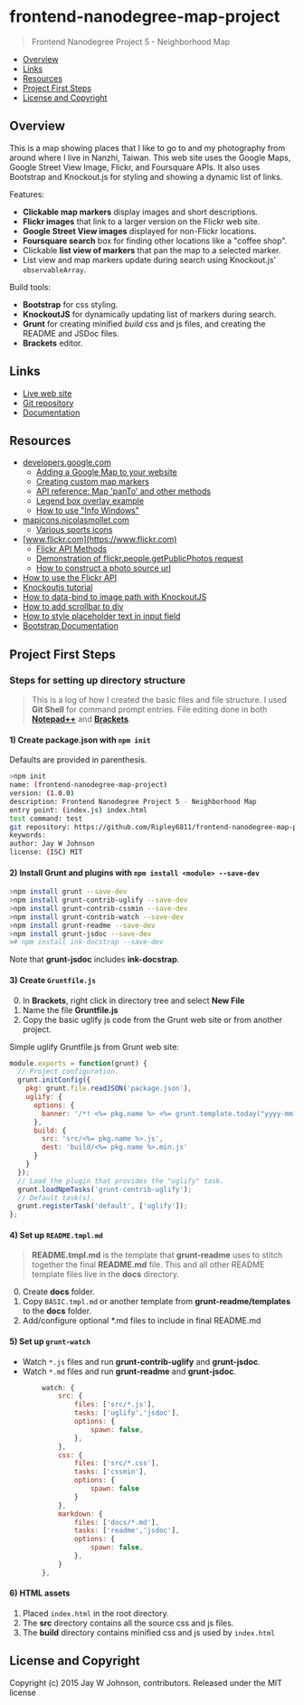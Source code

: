 # frontend-nanodegree-map-project

> Frontend Nanodegree Project 5 - Neighborhood Map

* [Overview](#overview)
* [Links](#links)
* [Resources](#resources)
* [Project First Steps](#project-first-steps)
* [License and Copyright](#license-and-copyright)


## Overview
This is a map showing places that I like to go to and my photography from around where I live in Nanzhi, Taiwan. This web site uses the Google Maps, Google Street View Image, Flickr, and Foursquare APIs.  It also uses Bootstrap and Knockout.js for styling and showing a dynamic list of links.

Features:
- **Clickable map markers** display images and short descriptions.
- **Flickr images** that link to a larger version on the Flickr web site.
- **Google Street View images** displayed for non-Flickr locations.
- **Foursquare search** box for finding other locations like a "coffee shop".
- Clickable **list view of markers** that pan the map to a selected marker.
- List view and map markers update during search using Knockout.js' `observableArray`.

Build tools:
- **Bootstrap** for css styling.
- **KnockoutJS** for dynamically updating list of markers during search.
- **Grunt** for creating minified *build* css and js files, and creating the README and JSDoc files.
- **Brackets** editor.


## Links
- [Live web site](http://ripley6811.github.io/frontend-nanodegree-map-project/)
- [Git repository](https://github.com/Ripley6811/frontend-nanodegree-map-project/tree/gh-pages)
- [Documentation](http://ripley6811.github.io/frontend-nanodegree-map-project/jsdoc/)


## Resources
- [developers.google.com](https://developers.google.com)
    - [Adding a Google Map to your website]
    - [Creating custom map markers]
    - [API reference: Map 'panTo' and other methods]
    - [Legend box overlay example]
    - [How to use "Info Windows"](https://developers.google.com/maps/documentation/javascript/examples/infowindow-simple)
- [mapicons.nicolasmollet.com](http://mapicons.nicolasmollet.com)
    - [Various sports icons]
- [www.flickr.com](https://www.flickr.com)
    - [Flickr API Methods]
    - [Demonstration of flickr.people.getPublicPhotos request]
    - [How to construct a photo source url](https://www.flickr.com/services/api/misc.urls.html)
- [How to use the Flickr API](http://kylerush.net/blog/flickr-api/)
- [Knockoutjs tutorial](http://learn.knockoutjs.com/#/?tutorial=intro)
- [How to data-bind to image path with KnockoutJS](http://stackoverflow.com/questions/10659665/knockout-template-using-data-bind-to-image-src-property-not-working)
- [How to add scrollbar to div](http://stackoverflow.com/questions/9707397/making-a-div-vertically-scrollable-using-css)
- [How to style placeholder text in input field](http://coolestguidesontheplanet.com/styling-placeholder-text-input-fields-forms-css/)
- [Bootstrap Documentation](http://getbootstrap.com/components/)





[Adding a Google Map to your website]:https://developers.google.com/maps/tutorials/fundamentals/adding-a-google-map
[Creating custom map markers]:https://developers.google.com/maps/tutorials/customizing/custom-markers
[API reference: Map 'panTo' and other methods]:https://developers.google.com/maps/documentation/javascript/reference
[Various sports icons]:http://mapicons.nicolasmollet.com/category/markers/sports/?style=dark
[Demonstration of flickr.people.getPublicPhotos request]:https://www.flickr.com/services/api/explore/flickr.people.getPublicPhotos
[Flickr API Methods]:https://www.flickr.com/services/api/
[Legend box overlay example]:https://google-developers.appspot.com/maps/tutorials/customizing/js/legend


## Project First Steps
### Steps for setting up directory structure
>This is a log of how I created the basic files and file structure. I used **Git Shell** for command prompt entries. File editing done in both **[Notepad++]** and **[Brackets]**.

#### 1) Create package.json with `npm init`
Defaults are provided in parenthesis.
```sh
>npm init
name: (frontend-nanodegree-map-project)
version: (1.0.0)
description: Frontend Nanodegree Project 5 - Neighborhood Map
entry point: (index.js) index.html
test command: test
git repository: https://github.com/Ripley6811/frontend-nanodegree-map-project.git
keywords:
author: Jay W Johnson
license: (ISC) MIT
```

#### 2) Install Grunt and plugins with `npm install <module> --save-dev`

```sh
>npm install grunt --save-dev
>npm install grunt-contrib-uglify --save-dev
>npm install grunt-contrib-cssmin --save-dev
>npm install grunt-contrib-watch --save-dev
>npm install grunt-readme --save-dev
>npm install grunt-jsdoc --save-dev
># npm install ink-docstrap --save-dev
```
Note that **grunt-jsdoc** includes **ink-docstrap**.

#### 3) Create `Gruntfile.js`
0. In **Brackets**, right click in directory tree and select **New File**
0. Name the file **Gruntfile.js**
3. Copy the basic uglify js code from the Grunt web site or from another project.

Simple uglify Gruntfile.js from Grunt web site:
```javascript
module.exports = function(grunt) {
  // Project configuration.
  grunt.initConfig({
    pkg: grunt.file.readJSON('package.json'),
    uglify: {
      options: {
        banner: '/*! <%= pkg.name %> <%= grunt.template.today("yyyy-mm-dd") %> */\n'
      },
      build: {
        src: 'src/<%= pkg.name %>.js',
        dest: 'build/<%= pkg.name %>.min.js'
      }
    }
  });
  // Load the plugin that provides the "uglify" task.
  grunt.loadNpmTasks('grunt-contrib-uglify');
  // Default task(s).
  grunt.registerTask('default', ['uglify']);
};
```

#### 4) Set up `README.tmpl.md`
> **README.tmpl.md** is the template that **grunt-readme** uses to stitch together the final **README.md** file. This and all other README template files live in the **docs** directory.

0. Create **docs** folder.
0. Copy `BASIC.tmpl.md` or another template from **grunt-readme/templates** to the **docs** folder.
1. Add/configure optional *.md files to include in final README.md


#### 5) Set up `grunt-watch`
- Watch `*.js` files and run **grunt-contrib-uglify** and **grunt-jsdoc**.
- Watch `*.md` files and run **grunt-readme** and **grunt-jsdoc**.

```javascript
        watch: {
            src: {
                files: ['src/*.js'],
                tasks: ['uglify','jsdoc'],
                options: {
                    spawn: false,
                },
            },
            css: {
                files: ['src/*.css'],
                tasks: ['cssmin'],
                options: {
                    spawn: false
                }
            },
            markdown: {
                files: ['docs/*.md'],
                tasks: ['readme','jsdoc'],
                options: {
                    spawn: false,
                },
            }
        },
```

#### 6) HTML assets
1. Placed `index.html` in the root directory.
2. The **src** directory contains all the source css and js files. 
3. The **build** directory contains minified css and js used by `index.html`



[Brackets]:http://brackets.io/
[Notepad++]:http://notepad-plus-plus.org/
[grunt]: http://gruntjs.com/


## License and Copyright
Copyright (c) 2015 Jay W Johnson, contributors.
Released under the MIT license